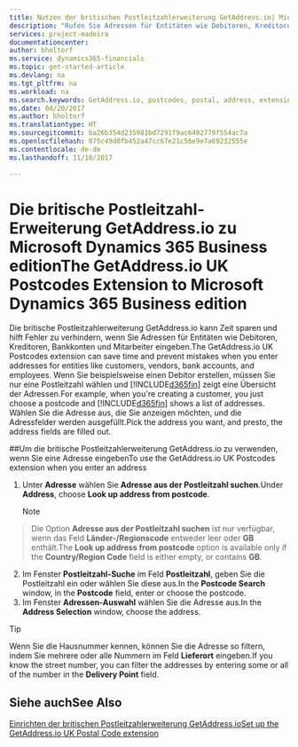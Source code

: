 ```yaml
---
title: Nutzen der britischen Postleitzahlerweiterung GetAddress.io| Microsoft Docs
description: "Rufen Sie Adressen für Entitäten wie Debitoren, Kreditoren, Banken Großbritannien Mitarbeiter und im GetAddress.io-Dienst ab."
services: project-madeira
documentationcenter: 
author: bholtorf
ms.service: dynamics365-financials
ms.topic: get-started-article
ms.devlang: na
ms.tgt_pltfrm: na
ms.workload: na
ms.search.keywords: GetAddress.io, postcodes, postal, address, extension
ms.date: 04/20/2017
ms.author: bholtorf
ms.translationtype: HT
ms.sourcegitcommit: ba26b354d235981bd7291f9ac6402779f554ac7a
ms.openlocfilehash: 075c49d0fb452a47cc67e21c56e9e7a69232555e
ms.contentlocale: de-de
ms.lasthandoff: 11/10/2017

---
```


# <a name="the-getaddressio-uk-postcodes-extension-to-microsoft-dynamics-365-business-edition"></a><span data-ttu-id="ec0b8-103">Die britische Postleitzahl-Erweiterung GetAddress.io zu Microsoft Dynamics 365 Business edition</span><span class="sxs-lookup"><span data-stu-id="ec0b8-103">The GetAddress.io UK Postcodes Extension to Microsoft Dynamics 365 Business edition</span></span> 
<span data-ttu-id="ec0b8-104">Die britische Postleitzahlerweiterung GetAddress.io kann Zeit sparen und hilft Fehler zu verhindern, wenn Sie Adressen für Entitäten wie Debitoren, Kreditoren, Bankkonten und Mitarbeiter eingeben.</span><span class="sxs-lookup"><span data-stu-id="ec0b8-104">The GetAddress.io UK Postcodes extension can save time and prevent mistakes when you enter addresses for entities like customers, vendors, bank accounts, and employees.</span></span> <span data-ttu-id="ec0b8-105">Wenn Sie beispielsweise einen Debitor erstellen, müssen Sie nur eine Postleitzahl wählen und [!INCLUDE[d365fin](includes/d365fin_md.md)] zeigt eine Übersicht der Adressen.</span><span class="sxs-lookup"><span data-stu-id="ec0b8-105">For example, when you're creating a customer, you just choose a postcode and [!INCLUDE[d365fin](includes/d365fin_md.md)] shows a list of addresses.</span></span> <span data-ttu-id="ec0b8-106">Wählen Sie die Adresse aus, die Sie anzeigen möchten, und die Adressfelder werden ausgefüllt.</span><span class="sxs-lookup"><span data-stu-id="ec0b8-106">Pick the address you want, and presto, the address fields are filled out.</span></span>  

##<a name="to-use-the-getaddressio-uk-postcodes-extension-when-you-enter-an-address"></a><span data-ttu-id="ec0b8-107">Um die britische Postleitzahlerweiterung GetAddress.io zu verwenden, wenn Sie eine Adresse eingeben</span><span class="sxs-lookup"><span data-stu-id="ec0b8-107">To use the GetAddress.io UK Postcodes extension when you enter an address</span></span>
1. <span data-ttu-id="ec0b8-108">Unter **Adresse** wählen Sie **Adresse aus der Postleitzahl suchen**.</span><span class="sxs-lookup"><span data-stu-id="ec0b8-108">Under **Address**, choose **Look up address from postcode**.</span></span>  

    > [!NOTE]  
>   <span data-ttu-id="ec0b8-109">Die Option **Adresse aus der Postleitzahl suchen** ist nur verfügbar, wenn das Feld **Länder-/Regionscode** entweder leer oder **GB** enthält.</span><span class="sxs-lookup"><span data-stu-id="ec0b8-109">The **Look up address from postcode** option is available only if the **Country/Region Code** field is either empty, or contains **GB**.</span></span>
2. <span data-ttu-id="ec0b8-110">Im Fenster **Postleitzahl-Suche** im Feld **Postleitzahl**, geben Sie die Postleitzahl ein oder wählen Sie diese aus.</span><span class="sxs-lookup"><span data-stu-id="ec0b8-110">In the **Postcode Search** window, in the **Postcode** field, enter or choose the postcode.</span></span>  
3. <span data-ttu-id="ec0b8-111">Im Fenster **Adressen-Auswahl** wählen Sie die Adresse aus.</span><span class="sxs-lookup"><span data-stu-id="ec0b8-111">In the **Address Selection** window, choose the address.</span></span>  

> [!TIP]  
>   <span data-ttu-id="ec0b8-112">Wenn Sie die Hausnummer kennen, können Sie die Adresse so filtern, indem Sie mehrere oder alle Nummern im Feld **Lieferort** eingeben.</span><span class="sxs-lookup"><span data-stu-id="ec0b8-112">If you know the street number, you can filter the addresses by entering some or all of the number in the **Delivery Point** field.</span></span>


## <a name="see-also"></a><span data-ttu-id="ec0b8-113">Siehe auch</span><span class="sxs-lookup"><span data-stu-id="ec0b8-113">See Also</span></span>
[<span data-ttu-id="ec0b8-114">Einrichten der britischen Postleitzahlerweiterung GetAddress.io</span><span class="sxs-lookup"><span data-stu-id="ec0b8-114">Set up the GetAddress.io UK Postal Code extension</span></span>](LocalFunctionality/UnitedKingdom/uk-setup-postal-code-service.md)


